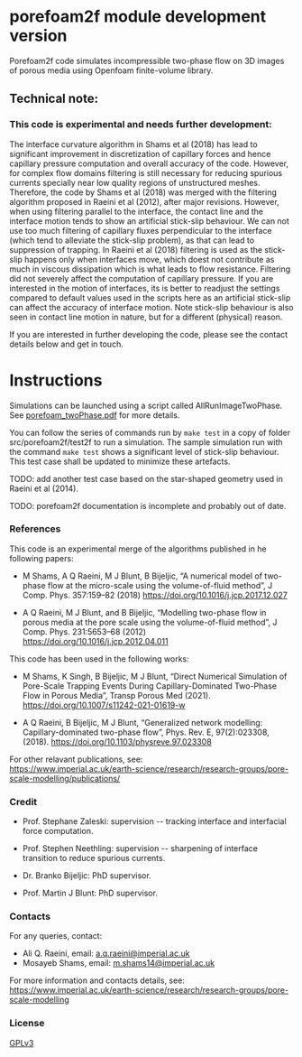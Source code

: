 # porefoam2f module development version


 Porefoam2f code simulates incompressible two-phase flow on 3D images of porous media using Openfoam finite-volume library.



## Technical note:

### This code is experimental and needs further development:  

The interface curvature algorithm in Shams et al (2018) has lead to significant improvement in discretization of capillary forces and hence capillary pressure computation and overall accuracy of the code.  However, for complex flow domains filtering is still necessary for reducing spurious currents specially near low quality regions of unstructured meshes. Therefore, the code by Shams et al (2018) was merged with the filtering algorithm proposed in Raeini et al (2012), after major revisions.  However, when using filtering parallel to the interface, the contact line and the interface motion tends to show an artificial stick-slip behaviour. We can not use too much filtering of capillary fluxes perpendicular to the interface (which tend to alleviate the stick-slip problem), as that can lead to suppression of trapping.   In Raeini et al (2018) filtering is used as the stick-slip happens only when interfaces move, which doest not contribute as much in viscous dissipation which is what leads to flow resistance. Filtering did not severely affect the computation of capillary pressure.  If you are interested in the motion of interfaces, its is better to readjust the settings compared to default values used in the scripts here as an artificial stick-slip can affect the accuracy of interface motion.  Note stick-slip behaviour is also seen in contact line motion in nature, but for a different (physical) reason. 

If you are interested in further developing the code, please see the contact details below and get in touch.

# Instructions

Simulations can be launched using a script called AllRunImageTwoPhase. 
See [porefoam_twoPhase.pdf](../../doc/porefoam_twoPhase.pdf) for more details.

You can follow the series of commands run by `make test` in a copy of folder src/porefoam2f/test2f to run a simulation.
The sample simulation run with the command `make test` shows a significant level of stick-slip behaviour. 
This test case shall be updated to minimize these artefacts.

TODO: add another test case based on the star-shaped geometry used in  Raeini et al (2014). 

TODO: porefoam2f documentation is incomplete and probably out of date.



### References

This code is an experimental merge of the algorithms published in he following papers:

 - M Shams, A Q Raeini, M J Blunt, B Bijeljic, “A numerical model of two-phase flow at the micro-scale using the volume-of-fluid method”, J Comp. Phys. 357:159–82 (2018) https://doi.org/10.1016/j.jcp.2017.12.027

 - A Q Raeini, M J Blunt, and B Bijeljic, “Modelling two-phase flow in porous media at the pore scale using the volume-of-fluid method”,  J Comp. Phys. 231:5653–68 (2012) https://doi.org/10.1016/j.jcp.2012.04.011


This code has been used in the following works:

 - M Shams, K Singh, B Bijeljic, M J Blunt, “Direct Numerical Simulation of Pore-Scale Trapping Events During Capillary-Dominated Two-Phase Flow in Porous Media”, Transp Porous Med (2021). https://doi.org/10.1007/s11242-021-01619-w

 - A Q Raeini, B Bijeljic, M J Blunt, “Generalized network modelling: Capillary-dominated two-phase flow”, Phys. Rev. E,  97(2):023308, (2018). https://doi.org/10.1103/physreve.97.023308
 
For other relavant publications, see:     
https://www.imperial.ac.uk/earth-science/research/research-groups/pore-scale-modelling/publications/

### Credit

 - Prof. Stephane Zaleski:  supervision -- tracking interface and interfacial force computation.

 - Prof. Stephen Neethling: supervision -- sharpening of interface transition to reduce spurious currents.

 - Dr. Branko Bijeljic: PhD supervisor.

 - Prof. Martin J Blunt: PhD supervisor.


### Contacts

For any queries, contact:     
 - Ali Q. Raeini, email: a.q.raeini@imperial.ac.uk
 - Mosayeb Shams, email: m.shams14@imperial.ac.uk

For more information and contacts details, see:  
https://www.imperial.ac.uk/earth-science/research/research-groups/pore-scale-modelling


### License

[GPLv3](https://www.gnu.org/licenses/gpl-3.0.txt)

<!-- TODO: add separate CREDIT.md and CHANGELOG.md -->
